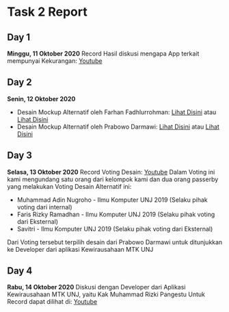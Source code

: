 # Task 2 Report

## Day 1 
**Minggu, 11 Oktober 2020**
Record Hasil diskusi mengapa App terkait mempunyai Kekurangan: [Youtube](https://youtu.be/LXej6_2Luec)

## Day 2
**Senin, 12 Oktober 2020**
* Desain Mockup Alternatif oleh Farhan Fadhlurrohman: [Lihat Disini](https://github.com/RealizeID/HCI/blob/hw2/Task%202%20Report/Desain%20Alternatif%20Farhan%20Fadhlurrohman.pdf) 
atau [Lihat Disini](https://www.figma.com/file/4iL4y7RnMtk1VQarKH2Ugr/TUGAS-HCI?node-id=0%3A1)
* Desain Mockup Alternatif oleh Prabowo Darmawi: [Lihat Disini](https://github.com/RealizeID/HCI/blob/hw2/Task%202%20Report/Desain%20Alternatif%20Prabowo%20Darmawi.pdf) atau [Lihat Disini](https://xd.adobe.com/view/18ca7db2-b25f-4d07-973a-2fa2c01188dd-4d99/)

## Day 3
**Selasa, 13 Oktober 2020**
Record Voting Desain: [Youtube](https://www.youtube.com/watch?v=IpS2ziGURu4&t=58s)
Dalam Voting ini kami mengundang satu orang dari kelompok kami dan dua orang passerby yang melakukan Voting Desain Alternatif ini:
* Muhammad Adin Nugroho - Ilmu Komputer UNJ 2019 (Selaku pihak voting dari internal)
* Faris Rizky Ramadhan - Ilmu Komputer UNJ 2019 (Selaku pihak voting dari Eksternal)
* Savitri - Ilmu Komputer UNJ 2019 (Selaku pihak voting dari Eksternal)

Dari Voting tersebut terpilih desain dari Prabowo Darmawi untuk ditunjukkan ke Developer dari aplikasi Kewirausahaan MTK UNJ

## Day 4
**Rabu, 14 Oktober 2020**
Diskusi dengan Developer dari Aplikasi Kewirausahaan MTK UNJ, yaitu Kak Muhammad Rizki Pangestu
Untuk Record dapat dilihat di: [Youtube](https://youtu.be/tIDql7o2tGA)
